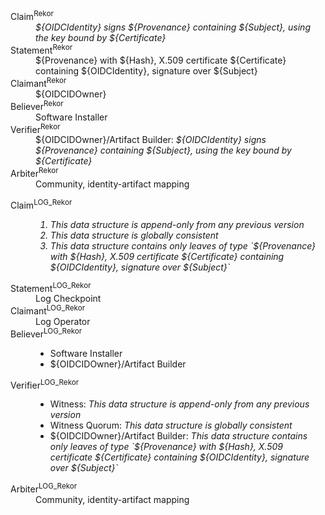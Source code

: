 <!--- This content generated with:
go run github.com/google/trillian/docs/claimantmodel/experimental/cmd/render@master --full_model_file ./docs/claimantmodel/rekor/provenance/full.yaml 
-->
<dl>
<dt>Claim<sup>Rekor</sup></dt>
<dd><i>${OIDCIdentity} signs ${Provenance} containing ${Subject}, using the key bound by ${Certificate}</i></dd>
<dt>Statement<sup>Rekor</sup></dt>
<dd>${Provenance} with ${Hash}, X.509 certificate ${Certificate} containing ${OIDCIdentity}, signature over ${Subject}</dd>
<dt>Claimant<sup>Rekor</sup></dt>
<dd>${OIDCIDOwner}</dd>
<dt>Believer<sup>Rekor</sup></dt>
<dd>Software Installer</dd>
<dt>Verifier<sup>Rekor</sup></dt>
<dd>${OIDCIDOwner}/Artifact Builder: <i>${OIDCIdentity} signs ${Provenance} containing ${Subject}, using the key bound by ${Certificate}</i></dd>
<dt>Arbiter<sup>Rekor</sup></dt>
<dd>Community, identity-artifact mapping</dd>
</dl>
<dl>
<dt>Claim<sup>LOG_Rekor</sup></dt>
<dd><i><ol><li>This data structure is append-only from any previous version</li><li>This data structure is globally consistent</li><li>This data structure contains only leaves of type `${Provenance} with ${Hash}, X.509 certificate ${Certificate} containing ${OIDCIdentity}, signature over ${Subject}`</li></ol></i></dd>
<dt>Statement<sup>LOG_Rekor</sup></dt>
<dd>Log Checkpoint</dd>
<dt>Claimant<sup>LOG_Rekor</sup></dt>
<dd>Log Operator</dd>
<dt>Believer<sup>LOG_Rekor</sup></dt>
<dd><ul><li>Software Installer</li><li>${OIDCIDOwner}/Artifact Builder</li></ul></dd>
<dt>Verifier<sup>LOG_Rekor</sup></dt>
<dd><ul><li>Witness: <i>This data structure is append-only from any previous version</i></li><li>Witness Quorum: <i>This data structure is globally consistent</i></li><li>${OIDCIDOwner}/Artifact Builder: <i>This data structure contains only leaves of type `${Provenance} with ${Hash}, X.509 certificate ${Certificate} containing ${OIDCIdentity}, signature over ${Subject}`</i></li></ul></dd>
<dt>Arbiter<sup>LOG_Rekor</sup></dt>
<dd>Community, identity-artifact mapping</dd>
</dl>